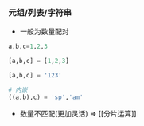 ### 元组/列表/字符串

- 一般为数量配对
```python
a,b,c=1,2,3

[a,b,c] = [1,2,3]

[a,b,c] = '123'

# 内嵌
((a,b),c) = 'sp','am'
```

- 数量不匹配(更加灵活) => [[分片运算]]